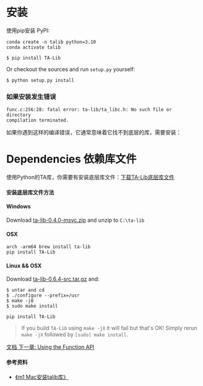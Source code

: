# 安装

使用pip安装 PyPI:

```
conda create -n talib python=3.10
conda activate talib

$ pip install TA-Lib

```

Or checkout the sources and run ``setup.py`` yourself:

```
$ python setup.py install
```

### 如果安装发生错误

```
func.c:256:28: fatal error: ta-lib/ta_libc.h: No such file or directory
compilation terminated.
```

如果你遇到这样的编译错误，它通常意味着它找不到底层的库，需要安装：
# Dependencies  依赖库文件
使用Python的TA库，你需要有安装底层库文件：[下载TA-Lib底层库文件](http://ta-lib.org/hdr_dw.md)

#### 安装底层库文件方法

#### Windows
Download [ta-lib-0.4.0-msvc.zip](http://prdownloads.sourceforge.net/ta-lib/ta-lib-0.4.0-msvc.zip)
and unzip to ``C:\ta-lib``


#### OSX
```
arch -arm64 brew install ta-lib
pip install TA-Lib
```

#### Linux && OSX
Download [ta-lib-0.6.4-src.tar.gz](https://github.com/ta-lib/ta-lib/releases/tag/v0.6.4) and:
```
$ untar and cd
$ ./configure --prefix=/usr
$ make -j8
$ sudo make install

pip install TA-Lib
```

> If you build ``TA-Lib`` using ``make -jX`` it will fail but that's OK!
> Simply rerun ``make -jX`` followed by ``[sudo] make install``.

[文档 ](doc_index.md)
[下一章: Using the Function API](func.md)


#### 参考资料
+ [《m1 Mac安装talib库》](https://zhuanlan.zhihu.com/p/518830644)